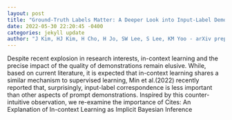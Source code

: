 ```yaml
--- 
layout: post 
title: "Ground-Truth Labels Matter: A Deeper Look into Input-Label Demonstrations" 
date: 2022-05-30 22:20:45 -0400 
categories: jekyll update 
author: "J Kim, HJ Kim, H Cho, H Jo, SW Lee, S Lee, KM Yoo - arXiv preprint arXiv , 2022" 
--- 
```

Despite recent explosion in research interests, in-context learning and the precise impact of the quality of demonstrations remain elusive. While, based on current literature, it is expected that in-context learning shares a similar mechanism to supervised learning, Min et al.(2022) recently reported that, surprisingly, input-label correspondence is less important than other aspects of prompt demonstrations. Inspired by this counter-intuitive observation, we re-examine the importance of Cites: An Explanation of In-context Learning as Implicit Bayesian Inference